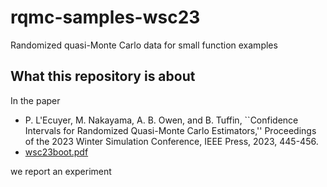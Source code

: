 # rqmc-samples-wsc23
Randomized quasi-Monte Carlo data for small function examples

## What this repository is about
In the paper 

* P. L'Ecuyer, M. Nakayama, A. B. Owen, and B. Tuffin, ``Confidence Intervals for Randomized Quasi-Monte Carlo Estimators,'' Proceedings of the 2023 Winter Simulation Conference, IEEE Press, 2023, 445-456. 
* [wsc23boot.pdf](https://www-labs.iro.umontreal.ca/~lecuyer/myftp/papers/wsc23boot-cor2024.pdf)

we report an experiment 
